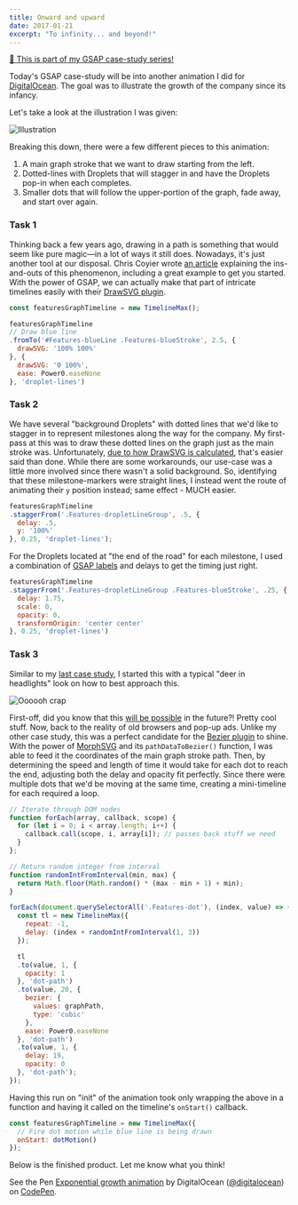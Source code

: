 ```yaml
---
title: Onward and upward
date: 2017-01-21
excerpt: "To infinity... and beyond!"
---
```


<div class="alert alert--primary article-series">
  <a href="{{rootPath}}articles/gsap/" class="u-link u-inlineBlock">
    <span class="u-textLarge u-pr--small">👋</span> This is part of my GSAP case-study series!
  </a>
</div>

Today's GSAP case-study will be into another animation I did for [DigitalOcean](https://www.digitalocean.com). The goal was to illustrate the growth of the company since its infancy.

Let's take a look at the illustration I was given:

<div class="u-textCenter">
  <img src="{{placeholder}}" data-src="{{rootPath}}assets/media/posts/onward-n-upward/illustration.png" alt="Illustration">
</div>

Breaking this down, there were a few different pieces to this animation:

1. A main graph stroke that we want to draw starting from the left.
1. Dotted-lines with Droplets that will stagger in and have the Droplets pop-in when each completes.
1. Smaller dots that will follow the upper-portion of the graph, fade away, and start over again.

### Task 1

Thinking back a few years ago, drawing in a path is something that would seem like pure magic&mdash;in a lot of ways it still does. Nowadays, it's just another tool at our disposal. Chris Coyier wrote [an article](https://css-tricks.com/svg-line-animation-works/) explaining the ins-and-outs of this phenomenon, including a great example to get you started. With the power of GSAP, we can actually make that part of intricate timelines easily with their [DrawSVG plugin](https://greensock.com/drawSVG).

```js
const featuresGraphTimeline = new TimelineMax();

featuresGraphTimeline
// Draw blue line
.fromTo('#Features-blueLine .Features-blueStroke', 2.5, {
  drawSVG: '100% 100%'
}, {
  drawSVG: '0 100%',
  ease: Power0.easeNone
}, 'droplet-lines')
```

### Task 2

We have several "background Droplets" with dotted lines that we'd like to stagger in to represent milestones along the way for the company. My first-pass at this was to draw these dotted lines on the graph just as the main stroke was. Unfortunately, [due to how DrawSVG is calculated](https://greensock.com/forums/topic/13364-draw-svg-and-dashed-line-problem/?p=55538), that's easier said than done. While there are some workarounds, our use-case was a little more involved since there wasn't a solid background. So, identifying that these milestone-markers were straight lines, I instead went the route of animating their `y` position instead; same effect - MUCH easier.

```js
featuresGraphTimeline
.staggerFrom('.Features-dropletLineGroup', .5, {
  delay: .5,
  y: '100%'
}, 0.25, 'droplet-lines');
```

For the Droplets located at "the end of the road" for each milestone, I used a combination of [GSAP labels](https://greensock.com/position-parameter) and delays to get the timing just right.

```js
featuresGraphTimeline
.staggerFrom('.Features-dropletLineGroup .Features-blueStroke', .25, {
  delay: 1.75,
  scale: 0,
  opacity: 0,
  transformOrigin: 'center center'
}, 0.25, 'droplet-lines')
```

### Task 3

Similar to my [last case study](/articles/round-n-round#task-3), I started this with a typical "deer in headlights" look on how to best approach this.

<div class="u-textCenter">
  <img src="{{placeholder}}" data-src="{{rootPath}}assets/media/posts/onward-n-upward/deer.gif" alt="Oooooh crap">
</div>

First-off, did you know that this [will be possible](https://css-tricks.com/motion-along-path-in-css/) in the future?! Pretty cool stuff. Now, back to the reality of old browsers and pop-up ads. Unlike my other case study, this was a perfect candidate for the [Bezier plugin](https://greensock.com/BezierPlugin-JS) to shine. With the power of [MorphSVG](https://greensock.com/morphSVG) and its `pathDataToBezier()` function, I was able to feed it the coordinates of the main graph stroke path. Then, by determining the speed and length of time it would take for each dot to reach the end, adjusting both the delay and opacity fit perfectly. Since there were multiple dots that we'd be moving at the same time, creating a mini-timeline for each required a loop.

```js
// Iterate through DOM nodes
function forEach(array, callback, scope) {
  for (let i = 0; i < array.length; i++) {
    callback.call(scope, i, array[i]); // passes back stuff we need
  }
};

// Return random integer from interval
function randomIntFromInterval(min, max) {
  return Math.floor(Math.random() * (max - min + 1) + min);
}

forEach(document.querySelectorAll('.Features-dot'), (index, value) => {
  const tl = new TimelineMax({
    repeat: -1,
    delay: (index + randomIntFromInterval(1, 3))
  });

  tl
  .to(value, 1, {
    opacity: 1
  }, 'dot-path')
  .to(value, 20, {
    bezier: {
      values: graphPath,
      type: 'cubic'
    },
    ease: Power0.easeNone
  }, 'dot-path')
  .to(value, 1, {
    delay: 19,
    opacity: 0
  }, 'dot-path');
});
```

Having this run on "init" of the animation took only wrapping the above in a function and having it called on the timeline's `onStart()` callback.

```js
const featuresGraphTimeline = new TimelineMax({
  // Fire dot motion while blue line is being drawn
  onStart: dotMotion()
});
```

Below is the finished product. Let me know what you think!

<p data-height="400" data-theme-id="23494" data-slug-hash="BzWapm" data-default-tab="result" data-user="digitalocean" data-embed-version="2" data-pen-title="Exponential growth animation" data-preview="true" class="codepen">See the Pen <a href="http://codepen.io/team/digitalocean/pen/BzWapm/">Exponential growth animation</a> by DigitalOcean (<a href="http://codepen.io/digitalocean">@digitalocean</a>) on <a href="http://codepen.io">CodePen</a>.</p>
<script async src="https://production-assets.codepen.io/assets/embed/ei.js"></script>

